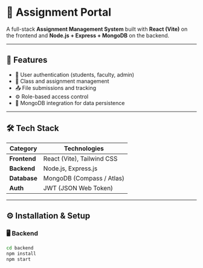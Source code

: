 # 🧠 Assignment Portal

A full-stack **Assignment Management System** built with **React (Vite)** on the frontend and **Node.js + Express + MongoDB** on the backend.

---

## 🚀 Features
- 🔐 User authentication (students, faculty, admin)
- 🧩 Class and assignment management
- 📤 File submissions and tracking
- ⚙️ Role-based access control
- 💾 MongoDB integration for data persistence

---

## 🛠️ Tech Stack
| Category | Technologies |
|-----------|---------------|
| **Frontend** | React (Vite), Tailwind CSS |
| **Backend** | Node.js, Express.js |
| **Database** | MongoDB (Compass / Atlas) |
| **Auth** | JWT (JSON Web Token) |

---

## ⚙️ Installation & Setup

### 🖥️ Backend
```bash
cd backend
npm install
npm start
